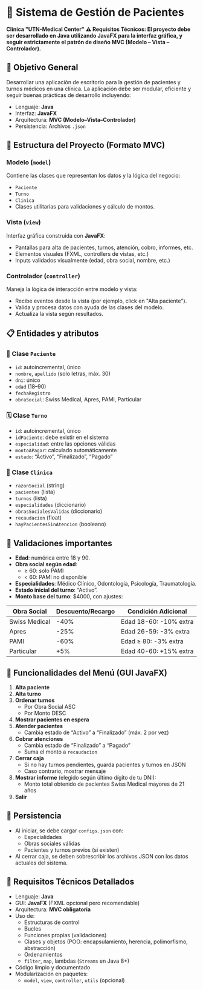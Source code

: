 
# 🏥 Sistema de Gestión de Pacientes
**Clínica "UTN-Medical Center"**
**⚠️ Requisitos Técnicos: El proyecto debe ser desarrollado en Java utilizando JavaFX para la interfaz gráfica, y seguir estrictamente el patrón de diseño MVC (Modelo – Vista – Controlador).**


## 🎯 Objetivo General
Desarrollar una aplicación de escritorio para la gestión de pacientes y turnos médicos en una clínica. La aplicación debe ser modular, eficiente y seguir buenas prácticas de desarrollo incluyendo:
- Lenguaje: **Java**
- Interfaz: **JavaFX**
- Arquitectura: **MVC (Modelo–Vista–Controlador)**
- Persistencia: Archivos `.json`


## 🧱 Estructura del Proyecto (Formato MVC)

### Modelo (`model`)
Contiene las clases que representan los datos y la lógica del negocio:
- `Paciente`
- `Turno`
- `Clinica`
- Clases utilitarias para validaciones y cálculo de montos.

### Vista (`view`)
Interfaz gráfica construida con **JavaFX**:
- Pantallas para alta de pacientes, turnos, atención, cobro, informes, etc.
- Elementos visuales (FXML, controllers de vistas, etc.)
- Inputs validados visualmente (edad, obra social, nombre, etc.)

### Controlador (`controller`)
Maneja la lógica de interacción entre modelo y vista:
- Recibe eventos desde la vista (por ejemplo, click en "Alta paciente").
- Valida y procesa datos con ayuda de las clases del modelo.
- Actualiza la vista según resultados.


## 📋 Entidades y atributos

### 🧍 Clase `Paciente`
- `id`: autoincremental, único
- `nombre`, `apellido` (solo letras, máx. 30)
- `dni`: único
- `edad` (18–90)
- `fechaRegistro`
- `obraSocial`: Swiss Medical, Apres, PAMI, Particular

### 🗓️ Clase `Turno`
- `id`: autoincremental, único
- `idPaciente`: debe existir en el sistema
- `especialidad`: entre las opciones válidas
- `montoAPagar`: calculado automáticamente
- `estado`: “Activo”, “Finalizado”, “Pagado”

### 🏢 Clase `Clinica`
- `razonSocial` (string)
- `pacientes` (lista)
- `turnos` (lista)
- `especialidades` (diccionario)
- `obrasSocialesValidas` (diccionario)
- `recaudacion` (float)
- `hayPacientesSinAtencion` (booleano)


## 🧠 Validaciones importantes
- **Edad**: numérica entre 18 y 90.
- **Obra social según edad**:
  - ≥ 60: solo PAMI
  - < 60: PAMI no disponible
- **Especialidades**: Médico Clínico, Odontología, Psicología, Traumatología.
- **Estado inicial del turno**: “Activo”.
- **Monto base del turno**: $4000, con ajustes:

| Obra Social   | Descuento/Recargo     | Condición Adicional                      |
|---------------|------------------------|-------------------------------------------|
| Swiss Medical | -40%                   | Edad 18-60: -10% extra                    |
| Apres         | -25%                   | Edad 26-59: -3% extra                     |
| PAMI          | -60%                   | Edad ≥ 80: -3% extra                      |
| Particular    | +5%                    | Edad 40-60: +15% extra                    |


## 🧭 Funcionalidades del Menú (GUI JavaFX)
1. **Alta paciente**
2. **Alta turno**
3. **Ordenar turnos**
   - Por Obra Social ASC
   - Por Monto DESC
4. **Mostrar pacientes en espera**
5. **Atender pacientes**
   - Cambia estado de “Activo” a “Finalizado” (máx. 2 por vez)
6. **Cobrar atenciones**
   - Cambia estado de “Finalizado” a “Pagado”
   - Suma el monto a `recaudacion`
7. **Cerrar caja**
   - Si no hay turnos pendientes, guarda pacientes y turnos en JSON
   - Caso contrario, mostrar mensaje
8. **Mostrar informe** (elegido según último dígito de tu DNI):
   - Monto total obtenido de pacientes Swiss Medical mayores de 21 años
9. **Salir**


## 💾 Persistencia
- Al iniciar, se debe cargar `configs.json` con:
  - Especialidades
  - Obras sociales válidas
  - Pacientes y turnos previos (si existen)
- Al cerrar caja, se deben sobrescribir los archivos JSON con los datos actuales del sistema.


## 🧱 Requisitos Técnicos Detallados
- Lenguaje: **Java**
- GUI: **JavaFX** (FXML opcional pero recomendable)
- Arquitectura: **MVC obligatoria**
- Uso de:
  - Estructuras de control
  - Bucles
  - Funciones propias (validaciones)
  - Clases y objetos (POO: encapsulamiento, herencia, polimorfismo, abstracción)
  - Ordenamientos
  - `filter`, `map`, lambdas (`Streams` en Java 8+)
- Código limpio y documentado
- Modularización en paquetes:
  - `model`, `view`, `controller`, `utils` (opcional)

